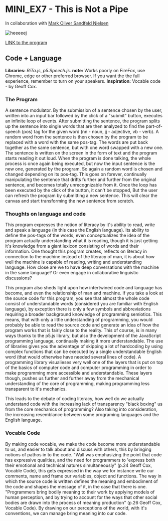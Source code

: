 # MINI_EX7 - This is Not a Pipe
In collaboration with [Mark Oliver Sandfeld Nielsen](https://github.com/MOSN97)

![heeeeej](https://github.com/madsdixen/mini_ex/blob/master/mini_ex7/Capture.PNG?raw=true)

[LINK to the program](https://rawgit.com/madsdixen/mini_ex/master/mini_ex8/index.html)

## Code + Language

**Libraries:** _RiTa.js_, _p5.Speech.js_.
**note:** Works poorly on FireFox, use Chrome, edge or other preferred browser. If you want the the full experience, remember to turn on your speakers.
**Inspiration:** Vocable code - by Geoff Cox.

### The Program
A sentence modulator. By the submission of a sentence chosen by the user, written into an input bar followed by the click of a "submit" button, executes an infinite loop of events. After submitting the sentence, the program splits up the sentence into single words that are then analyzed to find the part-of-speech (pos) tag for the given word (nn - noun, jj - adjective, vb - verb). A random word from the sentence is then chosen by the program to be replaced with a word with the same pos-tag. The words are put back together as the same sentence, but with one word swapped with a new one. The sentence is written on the screen in the form of text and the program starts reading it out loud. When the program is done talking, the whole process is once again being executed, but now the input sentence is the new one, generated by the program. So again a random word is chosen and changed depending on its pos-tag. This goes on forever, continually manipulating the sentence that drifts further and further from the original sentence, and becomes totally unrecognizable from it.
Once the loop has been executed by the click of the button, it can't be stopped, But the user can refresh the program by submitting a new sentence. This will clear the canvas and start transforming the new sentence from scratch.
### Thoughts on language and code
This program expresses the notion of literacy by it's ability to read, write and speak a language (in this case the English language). Its ability to define the pos-tags of the words, even conceptualizes the idea of the program actually understanding what it is reading, though it is just getting it's knowledge from a giant lexicon consisting of words and their information. One thought this program creates, reflects on literacy in connection to the machine instead of the literacy of man, it is about how well the machine is capable of reading, writing and understanding language. How close are we to have deep conversations with the machine in the same language? Or even engage in collaborative linguistic discussions?   

This program also sheds light upon how intertwined code and language has become, and even the relationship of man and machine. If you take a look at the source code for this program, you see that almost the whole code consist of understandable words (considered you are familiar with English language), by exception there is only a few symbols and abbreviations requiring a broader background knowledge of programming semiotics. This means, that with only a little understanding of programming, you would probably be able to read the source code and generate an idea of how the program works that is fairly close to the reality. This of course, is in many ways thanks to the p5.js library, but also the development of the JavaScript programming language, continually making it more understandable. The use of libraries gives you the advantage of skipping a lot of hardcoding by using complex functions that can be executed by a single understandable English word (that would otherwise have needed several lines of code). A programming library visualieses very well one of the layers that is put on top of the basics of computer code and computer programming in order to make programming more accessible and understandable. These layers though, pushes us further and further away from the mechanical understanding of the core of programming, making programming less transparent to it's mechanics.

This leads to the debate of coding literacy, how well do we actually understand code with the increasing lack of transparency "black  boxing" us from the core mechanics of programming? Also taking into consideration, the increasing resemblance between some programing languages and the English language. 
### Vocable Code
By making code vocable, we make the code become more understandable to us, and easier to talk about and discuss with others, this by bringing notions of pathos in to the code. "Wall was emphasizing the point that code has expressive qualities, and the need for programmers to 'express both their emotional and technical natures simultaneously" (p.24 Geoff Cox, Vocable Code), this gets expressed in the way we for instance write our comments, name and frame our variables, object and functions. The way in which the source code is written defines the meaning and embodiment of the code and shapes the message of it, in the case that there is one. "Programmers bring bodily meaning to their work by applying models of human perception, and by trying to account for the ways that other social bodies are drawn into the process of meaning production" (p.26 Geoff Cox, Vocable Code). By drawing on our perceptions of the world, with it's conventions, we can manage bring meaning into our code.

